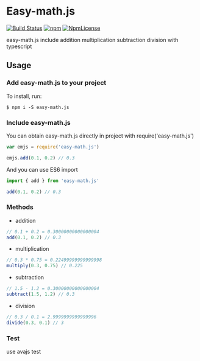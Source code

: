 # Easy-math.js

[![Build Status](https://travis-ci.com/kingzez/easy-math.js.svg?branch=master)](https://travis-ci.com/kingzez/easy-math.js)
[![npm](https://img.shields.io/npm/v/easy-math.js.svg)](https://www.npmjs.com/package/easy-math.js)
[![NpmLicense](https://img.shields.io/npm/l/easy-math.js.svg)](https://www.npmjs.com/package/easy-math.js)

easy-math.js include addition multiplication subtraction division with typescript

## Usage

### Add easy-math.js to your project

To install, run:

```console
$ npm i -S easy-math.js
```

### Include easy-math.js

You can obtain easy-math.js directly in project with require('easy-math.js')

```js
var emjs = require('easy-math.js')

emjs.add(0.1, 0.2) // 0.3
```

And you can use ES6 import

```js
import { add } from 'easy-math.js'

add(0.1, 0.2) // 0.3
```

### Methods


- addition

```js
// 0.1 + 0.2 = 0.30000000000000004
add(0.1, 0.2) // 0.3
```


- multiplication

```js
// 0.3 * 0.75 = 0.22499999999999998
multiply(0.3, 0.75) // 0.225
```

- subtraction

```js
// 1.5 - 1.2 = 0.30000000000000004
subtract(1.5, 1.2) // 0.3
```

- division

```js
// 0.3 / 0.1 = 2.9999999999999996
divide(0.3, 0.1) // 3
```

### Test

use avajs test
